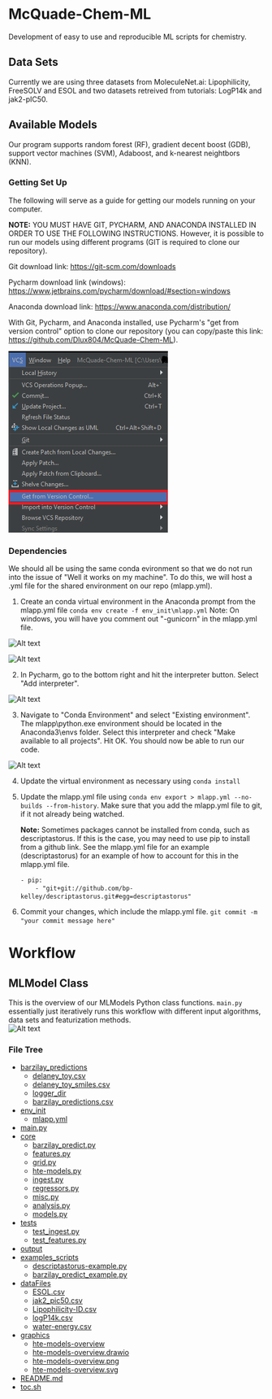 # McQuade-Chem-ML
Development of easy to use and reproducible ML scripts for chemistry.  

## Data Sets
Currently we are using three datasets from MoleculeNet.ai: Lipophilicity, FreeSOLV and ESOL and two datasets retreived from tutorials: LogP14k and jak2-pIC50.

## Available Models
Our program supports random forest (RF), gradient decent boost (GDB), support vector machines (SVM), Adaboost, and k-nearest neightbors (KNN).   

### Getting Set Up
The following will serve as a guide for getting our models running on your computer.

**NOTE:** YOU MUST HAVE GIT, PYCHARM, AND ANACONDA INSTALLED IN ORDER TO USE THE FOLLOWING INSTRUCTIONS. However, it is possible to run our models using different programs (GIT is required to clone our repository).

Git download link: https://git-scm.com/downloads

Pycharm download link (windows): https://www.jetbrains.com/pycharm/download/#section=windows

Anaconda download link: https://www.anaconda.com/distribution/

 With Git, Pycharm, and Anaconda installed, use Pycharm's "get from version control" option to clone our repository (you can copy/paste this link: https://github.com/Dlux804/McQuade-Chem-ML).

 ![Alt text](graphics/Getting-set-up-picture.png)

### Dependencies
We should all be using the same conda evironment so that we do not run into the issue
of "Well it works on my machine".  To do this, we will host a .yml file for the shared
environment on our repo (mlapp.yml).

1. Create an conda virtual environment in the Anaconda prompt from the mlapp.yml file
 ```conda env create -f env_init\mlapp.yml```
 Note: On windows, you will have you comment out "-gunicorn" in the mlapp.yml file.
 
 ![Alt text](graphics/Dependecies-step-1-picture2.png)
 
 ![Alt text](graphics/Dependecies-step-1-picture.png)
 
 2. In Pycharm, go to the bottom right and hit the interpreter button. Select "Add interpreter".
 
 
 ![Alt text](graphics/Dependecies-step-2-picture.png)
 
 3. Navigate to "Conda Environment" and select "Existing environment". The mlapp\python.exe environment should be located in the Anaconda3\envs folder. Select this interpreter and check "Make available to all projects". Hit OK. You should now be able to run our code.
 
  ![Alt text](graphics/Dependecies-step-3-picture.png)
 
 4. Update the virtual environment as necessary using ```conda install```
 5. Update the mlapp.yml file using ```conda env export > mlapp.yml --no-builds --from-history```. Make sure that you add the 
 mlapp.yml file to git, if it not already being watched.

    **Note:** Sometimes packages cannot be installed from conda, such as descriptastorus.
    If this is the case, you may need to use pip to install from a github link.
    See the mlapp.yml file for an example (descriptastorus) for an example of how to account for this
    in the mlapp.yml file.  
    ```
    - pip:
        - "git+git://github.com/bp-kelley/descriptastorus.git#egg=descriptastorus"
    ```
 6. Commit your changes, which include the mlapp.yml file. ```git commit -m "your commit message here"```
 
 
# Workflow

## MLModel Class
This is the overview of our MLModels Python class functions.  ```main.py``` essentially just iteratively runs this workflow with different input algorithms, data sets and featurization methods.   
![Alt text](graphics/hte-models-overview-Page-2.png)

### File Tree


 * [barzilay_predictions](./barzilay_predictions)
   * [delaney_toy.csv](./barzilay_predictions/delaney_toy.csv)
   * [delaney_toy_smiles.csv](./barzilay_predictions/delaney_toy_smiles.csv)
   * [logger_dir](./barzilay_predictions/logger_dir)
   * [barzilay_predictions.csv](./barzilay_predictions/barzilay_predictions.csv)
 * [env_init](./env_init)
   * [mlapp.yml](./env_init/mlapp.yml)
 * [main.py](./main.py)
 * [core](./core)
   * [barzilay_predict.py](./core/barzilay_predict.py)
   * [features.py](./core/features.py)
   * [grid.py](./core/grid.py)
   * [hte-models.py](./core/hte-models.py)
   * [ingest.py](./core/ingest.py)
   * [regressors.py](./core/regressors.py)
   * [misc.py](./core/misc.py)
   * [analysis.py](./core/analysis.py)
   * [models.py](./core/models.py)
 * [tests](./tests)
   * [test_ingest.py](./tests/test_ingest.py)
   * [test_features.py](./tests/test_features.py)
 * [output](./output)
 * [examples_scripts](./examples_scripts)
   * [descriptastorus-example.py](./examples_scripts/descriptastorus-example.py)
   * [barzilay_predict_example.py](./examples_scripts/barzilay_predict_example.py)
 * [dataFiles](./dataFiles)
   * [ESOL.csv](./dataFiles/ESOL.csv)
   * [jak2_pic50.csv](./dataFiles/jak2_pic50.csv)
   * [Lipophilicity-ID.csv](dataFiles/Lipophilicity-ID.csv)
   * [logP14k.csv](./dataFiles/logP14k.csv)
   * [water-energy.csv](./dataFiles/water-energy.csv)
 * [graphics](./graphics)
   * [hte-models-overview](./graphics/hte-models-overview)
   * [hte-models-overview.drawio](./graphics/hte-models-overview.drawio)
   * [hte-models-overview.png](./graphics/hte-models-overview.png)
   * [hte-models-overview.svg](./graphics/hte-models-overview.svg)
 * [README.md](./README.md)
 * [toc.sh](./toc.sh)
 
 
